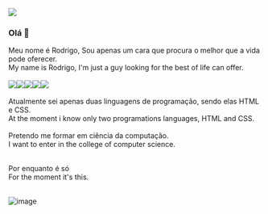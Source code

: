 ![](https://clickjogos.netlify.app/oldimages/opensign.gif)<br>
### Olá 👋

Meu nome é Rodrigo, Sou apenas um cara que procura o melhor que a vida pode oferecer.<br>My name is Rodrigo, I'm just a guy looking for the best of life can offer.<br><br>
![](https://kromercoin.netlify.app/ad6.gif)![](https://kromercoin.netlify.app/ad5.gif)![](https://kromercoin.netlify.app/ad3.gif)![](https://kromercoin.netlify.app/ad2.gif)![](https://kromercoin.netlify.app/ad1.gif)<br><br>
Atualmente sei apenas duas linguagens de programação, sendo elas HTML e CSS.<br>
At the moment i know only two programations languages, HTML and CSS.<br><br>
Pretendo me formar em ciência da computação.<br>
I want to enter in the college of computer science.<br><br>

Por enquanto é só<br>
For the moment it's this.<br><br>

![image](https://github.com/Oozaru341/Oozaru341/assets/119820531/210b5082-0d4c-4a3c-9902-fb4407d7cda6)






